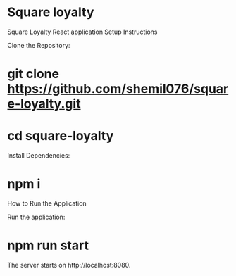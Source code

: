 #  Square loyalty

Square Loyalty React application
Setup Instructions

<p>Clone the Repository:</p>
<p>

# git clone https://github.com/shemil076/square-loyalty.git

# cd square-loyalty

</p>



<p>Install Dependencies:

# npm i
</p>



How to Run the Application

Run the  application:

# npm run start

The server starts on http://localhost:8080.



